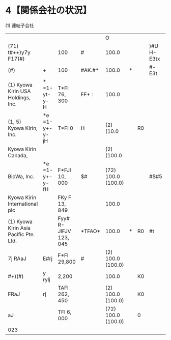# 4【関係会社の状況】

(1) 連結子会社  

<table><tr><td rowspan="2"></td><td rowspan="2"></td><td rowspan="2"></td><td rowspan="2"></td><td rowspan="2">O</td><td colspan="4"></td></tr><tr><td></td><td></td><td></td><td></td></tr><tr><td>(71) t#++)y7y F17(#)</td><td></td><td>100</td><td># </td><td>100.0</td><td></td><td></td><td>)#U H-E3tx</td><td></td></tr><tr><td>(#)</td><td>+</td><td>100</td><td>#AK.#*</td><td>100.0</td><td>*</td><td></td><td>#-E3t</td><td></td></tr><tr><td>(1) Kyowa Kirin USA Holdings, Inc.</td><td>* =1-yt-y-H</td><td>T*Fl 76, 300</td><td>FF* :</td><td>100.0</td><td></td><td></td><td></td><td></td></tr><tr><td>(1, 5) Kyowa Kirin, Inc.</td><td>*e =1-y+-y-jH</td><td>T*Fl 0</td><td>H </td><td>(2) (10.0</td><td></td><td>R0</td><td></td><td></td></tr><tr><td>Kyowa Kirin Canada,</td><td></td><td></td><td></td><td>(2) (100.0</td><td></td><td></td><td></td><td></td></tr><tr><td>BioWa, Inc.</td><td>*e =1-y+-y-fH</td><td>F*FJl 10, 000</td><td>$#</td><td>(72) 100.0 (100.0)</td><td></td><td></td><td>#$#5</td><td></td></tr><tr><td>Kyowa Kirin International plc</td><td></td><td>FKy F 13, 849</td><td></td><td>100.0</td><td></td><td></td><td></td><td></td></tr><tr><td>(1) Kyowa Kirin Asia Pacific Pte. Ltd.</td><td></td><td>Fyy# R-JlFJV 123, 045</td><td>*TFAO*</td><td>100.0</td><td>*</td><td>R0</td><td>#t </td><td></td></tr><tr><td>7j RAaJ</td><td>E#rj</td><td>F*Fl 29,800</td><td>#</td><td>(2) 100.0 (100.0)</td><td></td><td></td><td></td><td></td></tr><tr><td>#+)(#)</td><td>y rylj</td><td>2,200</td><td></td><td>100.0</td><td></td><td>K0</td><td></td><td></td></tr><tr><td>FRaJ</td><td>rj</td><td>TAFl 262, 450</td><td></td><td>(2) 100.0 (100.0)</td><td></td><td>K0</td><td></td><td></td></tr><tr><td>aJ</td><td></td><td>TFl 6, 000</td><td></td><td>(72) 100.0 (100.0)</td><td></td><td>0</td><td></td><td></td></tr><tr><td>023</td><td></td><td></td><td></td><td></td><td></td><td></td><td></td><td></td></tr></table>